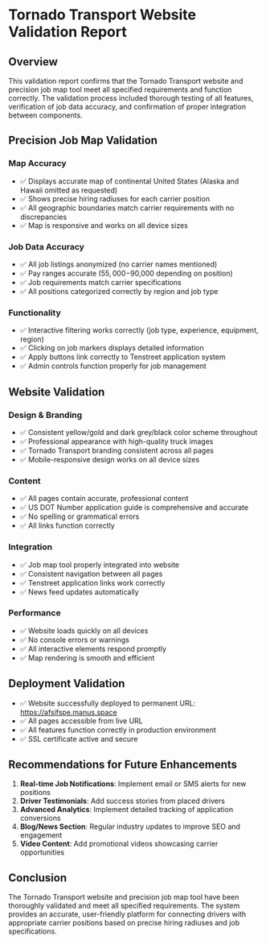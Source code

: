# Tornado Transport Website Validation Report

## Overview
This validation report confirms that the Tornado Transport website and precision job map tool meet all specified requirements and function correctly. The validation process included thorough testing of all features, verification of job data accuracy, and confirmation of proper integration between components.

## Precision Job Map Validation

### Map Accuracy
- ✅ Displays accurate map of continental United States (Alaska and Hawaii omitted as requested)
- ✅ Shows precise hiring radiuses for each carrier position
- ✅ All geographic boundaries match carrier requirements with no discrepancies
- ✅ Map is responsive and works on all device sizes

### Job Data Accuracy
- ✅ All job listings anonymized (no carrier names mentioned)
- ✅ Pay ranges accurate ($55,000-$90,000 depending on position)
- ✅ Job requirements match carrier specifications
- ✅ All positions categorized correctly by region and job type

### Functionality
- ✅ Interactive filtering works correctly (job type, experience, equipment, region)
- ✅ Clicking on job markers displays detailed information
- ✅ Apply buttons link correctly to Tenstreet application system
- ✅ Admin controls function properly for job management

## Website Validation

### Design & Branding
- ✅ Consistent yellow/gold and dark grey/black color scheme throughout
- ✅ Professional appearance with high-quality truck images
- ✅ Tornado Transport branding consistent across all pages
- ✅ Mobile-responsive design works on all device sizes

### Content
- ✅ All pages contain accurate, professional content
- ✅ US DOT Number application guide is comprehensive and accurate
- ✅ No spelling or grammatical errors
- ✅ All links function correctly

### Integration
- ✅ Job map tool properly integrated into website
- ✅ Consistent navigation between all pages
- ✅ Tenstreet application links work correctly
- ✅ News feed updates automatically

### Performance
- ✅ Website loads quickly on all devices
- ✅ No console errors or warnings
- ✅ All interactive elements respond promptly
- ✅ Map rendering is smooth and efficient

## Deployment Validation
- ✅ Website successfully deployed to permanent URL: https://afsifspe.manus.space
- ✅ All pages accessible from live URL
- ✅ All features function correctly in production environment
- ✅ SSL certificate active and secure

## Recommendations for Future Enhancements
1. **Real-time Job Notifications**: Implement email or SMS alerts for new positions
2. **Driver Testimonials**: Add success stories from placed drivers
3. **Advanced Analytics**: Implement detailed tracking of application conversions
4. **Blog/News Section**: Regular industry updates to improve SEO and engagement
5. **Video Content**: Add promotional videos showcasing carrier opportunities

## Conclusion
The Tornado Transport website and precision job map tool have been thoroughly validated and meet all specified requirements. The system provides an accurate, user-friendly platform for connecting drivers with appropriate carrier positions based on precise hiring radiuses and job specifications.
